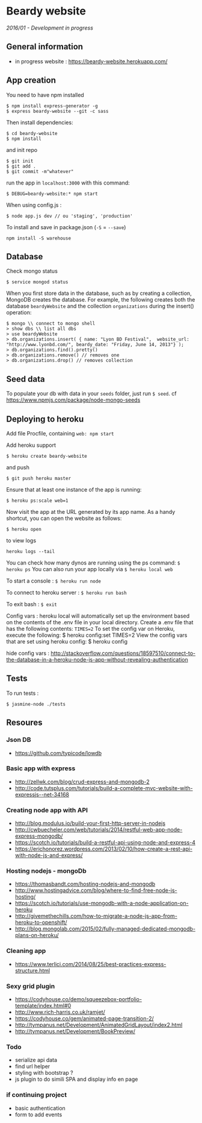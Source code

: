 Beardy website
=========

*2016/01 - Development in progress*

## General information

- in progress website : https://beardy-website.herokuapp.com/

## App creation

You need to have npm installed

```
$ npm install express-generator -g
$ express beardy-website --git -c sass
```

Then install dependencies:

```
$ cd beardy-website
$ npm install
```

and init repo

```
$ git init
$ git add .
$ git commit -m"whatever"
```

 run the app in `localhost:3000` with this command:

```
$ DEBUG=beardy-website:* npm start
```

When using config.js :
```
$ node app.js dev // ou 'staging', 'production'
```


To install and save in package.json (`-S` = `--save`)
```
npm install -S warehouse
```

## Database

Check mongo status
```
$ service mongod status
```

When you first store data in the database, such as by creating a collection, MongoDB creates the database. For example, the following creates both the database `beardyWebsite` and the collection `organizations` during the insert() operation:

```
$ mongo \\ connect to mongo shell
> show dbs \\ list all dbs
> use beardyWebsite
> db.organizations.insert( { name: "Lyon BD Festival",  website_url: "http://www.lyonbd.com/", beardy_date: "Friday, June 14, 2013"} );
> db.organizations.find().pretty()
> db.organizations.remove() // removes one
> db.organizations.drop() // removes collection
```

## Seed data

To populate your db with data in your `seeds` folder, just run `$ seed`.
cf https://www.npmjs.com/package/node-mongo-seeds


## Deploying to heroku

Add file Procfile, containing `web: npm start`

Add heroku support

```
$ heroku create beardy-website
```

and push

```
$ git push heroku master
```

Ensure that at least one instance of the app is running:
```
$ heroku ps:scale web=1
```

Now visit the app at the URL generated by its app name. As a handy shortcut, you can open the website as follows:
```
$ heroku open
```

to view logs
```
heroku logs --tail
```
You can check how many dynos are running using the ps command: `$ heroku ps`
You can also run your app locally via `$ heroku local web`

To start a console : `$ heroku run node`

To connect to heroku server : `$ heroku run bash`

To exit bash : `$ exit`


Config vars :
heroku local will automatically set up the environment based on the contents of the .env file in your local directory. Create a .env file that has the following contents: `TIMES=2`
To set the config var on Heroku, execute the following:
$ heroku config:set TIMES=2
View the config vars that are set using heroku config:
$ heroku config

hide config vars : http://stackoverflow.com/questions/18597510/connect-to-the-database-in-a-heroku-node-js-app-without-revealing-authentication


## Tests

To run tests :
```
$ jasmine-node ./tests
```


## Resoures

### Json DB
- https://github.com/typicode/lowdb

### Basic app with express
- http://zellwk.com/blog/crud-express-and-mongodb-2
- http://code.tutsplus.com/tutorials/build-a-complete-mvc-website-with-expressjs--net-34168

### Creating node app with API
- http://blog.modulus.io/build-your-first-http-server-in-nodejs
- http://cwbuecheler.com/web/tutorials/2014/restful-web-app-node-express-mongodb/
- https://scotch.io/tutorials/build-a-restful-api-using-node-and-express-4
- https://erichonorez.wordpress.com/2013/02/10/how-create-a-rest-api-with-node-js-and-express/

### Hosting nodejs - mongoDb
- https://thomasbandt.com/hosting-nodejs-and-mongodb
- http://www.hostingadvice.com/blog/where-to-find-free-node-js-hosting/
- https://scotch.io/tutorials/use-mongodb-with-a-node-application-on-heroku
- http://givemethechills.com/how-to-migrate-a-node-js-app-from-heroku-to-openshift/
- http://blog.mongolab.com/2015/02/fully-managed-dedicated-mongodb-plans-on-heroku/

### Cleaning app
- https://www.terlici.com/2014/08/25/best-practices-express-structure.html


### Sexy grid plugin
- https://codyhouse.co/demo/squeezebox-portfolio-template/index.html#0
- http://www.rich-harris.co.uk/ramjet/
- https://codyhouse.co/gem/animated-page-transition-2/
- http://tympanus.net/Development/AnimatedGridLayout/index2.html
- http://tympanus.net/Development/BookPreview/


### Todo

- serialize api data
- find url helper
- styling with bootstrap ?
- js plugin to do simili SPA and display info en page

### if continuing project
- basic authentication
- form to add events
